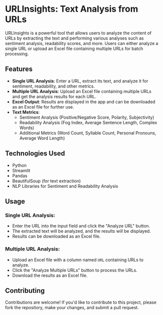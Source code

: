 # URLInsights: Text Analysis from URLs

URLInsights is a powerful tool that allows users to analyze the content of URLs by extracting the text and performing various analyses such as sentiment analysis, readability scores, and more. Users can either analyze a single URL or upload an Excel file containing multiple URLs for batch processing.

## Features

- **Single URL Analysis**: Enter a URL, extract its text, and analyze it for sentiment, readability, and other metrics.
- **Multiple URL Analysis**: Upload an Excel file containing multiple URLs and get the analysis results for each URL.
- **Excel Output**: Results are displayed in the app and can be downloaded as an Excel file for further use.
- **Text Metrics**:
  - Sentiment Analysis (Positive/Negative Score, Polarity, Subjectivity)
  - Readability Analysis (Fog Index, Average Sentence Length, Complex Words)
  - Additional Metrics (Word Count, Syllable Count, Personal Pronouns, Average Word Length)

## Technologies Used

- Python
- Streamlit
- Pandas
- BeautifulSoup (for text extraction)
- NLP Libraries for Sentiment and Readability Analysis

## Usage

### Single URL Analysis:
- Enter the URL into the input field and click the "Analyze URL" button.
- The extracted text will be analyzed, and the results will be displayed.
- Results can be downloaded as an Excel file.

### Multiple URL Analysis:
- Upload an Excel file with a column named `URL` containing URLs to analyze.
- Click the "Analyze Multiple URLs" button to process the URLs.
- Download the results as an Excel file.

## Contributing
Contributions are welcome! If you'd like to contribute to this project, please fork the repository, make your changes, and submit a pull request.


